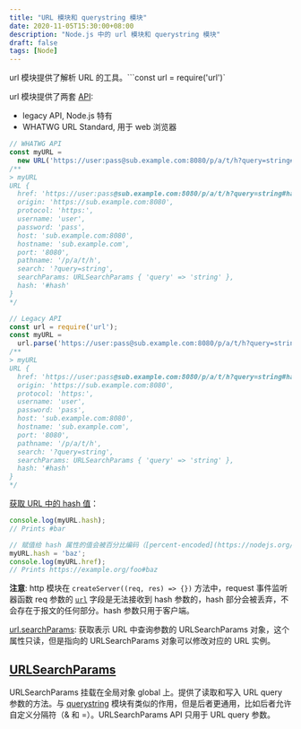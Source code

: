 ```yaml
---
title: "URL 模块和 querystring 模块"
date: 2020-11-05T15:30:00+08:00
description: "Node.js 中的 url 模块和 querystring 模块"
draft: false
tags: [Node]
---
```


url 模块提供了解析 URL 的工具。```const url = require('url')`

url 模块提供了两套 [API](https://nodejs.org/dist/latest-v14.x/docs/api/url.html#url_url_strings_and_url_objects):  
- legacy API, Node.js 特有
- WHATWG URL Standard, 用于 web 浏览器  

```js
// WHATWG API
const myURL =
  new URL('https://user:pass@sub.example.com:8080/p/a/t/h?query=string#hash');
/**
> myURL
URL {
  href: 'https://user:pass@sub.example.com:8080/p/a/t/h?query=string#hash',
  origin: 'https://sub.example.com:8080',
  protocol: 'https:',
  username: 'user',
  password: 'pass',
  host: 'sub.example.com:8080',
  hostname: 'sub.example.com',
  port: '8080',
  pathname: '/p/a/t/h',
  search: '?query=string',
  searchParams: URLSearchParams { 'query' => 'string' },
  hash: '#hash'
}
*/

// Legacy API
const url = require('url');
const myURL =
  url.parse('https://user:pass@sub.example.com:8080/p/a/t/h?query=string#hash');
/**
> myURL
URL {
  href: 'https://user:pass@sub.example.com:8080/p/a/t/h?query=string#hash',
  origin: 'https://sub.example.com:8080',
  protocol: 'https:',
  username: 'user',
  password: 'pass',
  host: 'sub.example.com:8080',
  hostname: 'sub.example.com',
  port: '8080',
  pathname: '/p/a/t/h',
  search: '?query=string',
  searchParams: URLSearchParams { 'query' => 'string' },
  hash: '#hash'
}
*/
```

[获取 URL 中的 hash 值](https://nodejs.org/dist/latest-v14.x/docs/api/url.html#url_url_hash)：
```js
console.log(myURL.hash);
// Prints #bar

// 赋值给 hash 属性的值会被百分比编码（[percent-encoded](https://nodejs.org/dist/latest-v14.x/docs/api/url.html#whatwg-percent-encoding)），例如 " " 空格被编码成 "%20"
myURL.hash = 'baz';
console.log(myURL.href);
// Prints https://example.org/foo#baz
```
**注意**: http 模块在 `createServer((req, res) => {})` 方法中，request 事件监听器函数 req 参数的 [`url`](https://nodejs.org/dist/latest-v14.x/docs/api/http.html#http_message_url) 字段是无法接收到 hash 参数的，hash 部分会被丢弃，不会存在于报文的任何部分。hash 参数只用于客户端。

[url.searchParams](https://nodejs.org/dist/latest-v14.x/docs/api/url.html#url_url_searchparams): 获取表示 URL 中查询参数的 URLSearchParams 对象，这个属性只读，但是指向的 URLSearchParams 对象可以修改对应的 URL 实例。

## [URLSearchParams](https://nodejs.org/dist/latest-v14.x/docs/api/url.html#url_class_urlsearchparams)

URLSearchParams 挂载在全局对象 global 上。提供了读取和写入 URL query 参数的方法。与 [querystring](https://nodejs.org/dist/latest-v14.x/docs/api/querystring.html) 模块有类似的作用，但是后者更通用，比如后者允许自定义分隔符（& 和 =）。URLSearchParams API 只用于 URL query 参数。